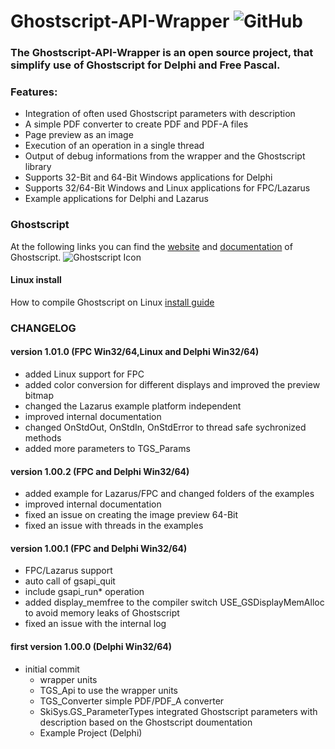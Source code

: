 # Ghostscript-API-Wrapper ![GitHub](https://img.shields.io/github/license/SKI-Systems/Ghostscript-API-Wrapper?label=License&style=plastic)

### The Ghostscript-API-Wrapper is an open source project, that simplify use of Ghostscript for Delphi and Free Pascal.

### Features:
- Integration of often used Ghostscript parameters with description
- A simple PDF converter to create PDF and PDF-A files
- Page preview as an image
- Execution of an operation in a single thread
- Output of debug informations from the wrapper and the Ghostscript library
- Supports 32-Bit and 64-Bit Windows applications for Delphi
- Supports 32/64-Bit Windows and Linux applications for FPC/Lazarus
- Example applications for Delphi and Lazarus

### Ghostscript 

At the following links you can find the [website](https://www.ghostscript.com) and [documentation](https://ghostscript.readthedocs.io) of Ghostscript.
![Ghostscript Icon](https://gdm-catalog-fmapi-prod.imgix.net/ProductScreenshot/fdea9f1c-d655-48a3-bb5a-4c51815bb294.png) 

#### Linux install

How to compile Ghostscript on Linux [install guide](https://www.linuxfromscratch.org/blfs/view/svn/pst/gs.html)

### CHANGELOG

#### version 1.01.0 (FPC Win32/64,Linux and Delphi Win32/64)
- added Linux support for FPC
- added color conversion for different displays and improved the preview bitmap
- changed the Lazarus example platform independent
- improved internal documentation
- changed OnStdOut, OnStdIn, OnStdError to thread safe sychronized methods
- added more parameters to TGS_Params

#### version 1.00.2 (FPC and Delphi Win32/64)
- added example for Lazarus/FPC and changed folders of the examples
- improved internal documentation
- fixed an issue on creating the image preview 64-Bit
- fixed an issue with threads in the examples

#### version 1.00.1 (FPC and Delphi Win32/64)
- FPC/Lazarus support
- auto call of gsapi_quit
- include gsapi_run* operation
- added display_memfree to the compiler switch USE_GSDisplayMemAlloc to avoid memory leaks of Ghostscript
- fixed an issue with the internal log

#### first version 1.00.0 (Delphi Win32/64)
- initial commit
  - wrapper units
  - TGS_Api to use the wrapper units
  - TGS_Converter simple PDF/PDF_A converter 
  - SkiSys.GS_ParameterTypes integrated Ghostscript parameters with description based on the Ghostscript doumentation
  - Example Project (Delphi)
